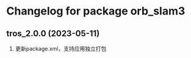 # Changelog for package orb_slam3

tros_2.0.0 (2023-05-11)
------------------
1. 更新package.xml，支持应用独立打包
